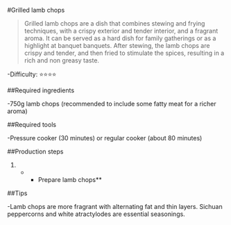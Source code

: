 #Grilled lamb chops

>Grilled lamb chops are a dish that combines stewing and frying techniques, with a crispy exterior and tender interior, and a fragrant aroma. It can be served as a hard dish for family gatherings or as a highlight at banquet banquets. After stewing, the lamb chops are crispy and tender, and then fried to stimulate the spices, resulting in a rich and non greasy taste.

-Difficulty: ⭐⭐⭐⭐

##Required ingredients

-750g lamb chops (recommended to include some fatty meat for a richer aroma)

##Required tools

-Pressure cooker (30 minutes) or regular cooker (about 80 minutes)

##Production steps

1. * * Prepare lamb chops**

##Tips

-Lamb chops are more fragrant with alternating fat and thin layers. Sichuan peppercorns and white atractylodes are essential seasonings.